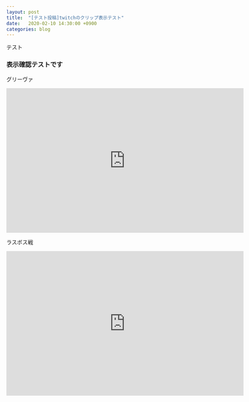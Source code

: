 ```yaml
---
layout: post
title:  "[テスト投稿]twitchのクリップ表示テスト"
date:   2020-02-10 14:30:00 +0900
categories: blog
---
```


テスト


### 表示確認テストです

グリーヴァ
<iframe src="https://clips.twitch.tv/embed?clip=RepleteHungryDiamondTBTacoRight&parent=https://genshun9.github.io" frameborder="0" allowfullscreen="true" scrolling="no" height="378" width="620"></iframe>


ラスボス戦
<iframe src="https://clips.twitch.tv/embed?clip=ResoluteNeighborlyElkTF2John&parent=https://genshun9.github.io" frameborder="0" allowfullscreen="true" scrolling="no" height="378" width="620"></iframe>